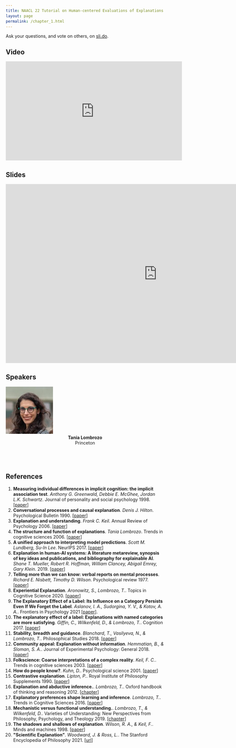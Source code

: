 ```yaml
---
title: NAACL 22 Tutorial on Human-centered Evaluations of Explanations
layout: page
permalink: /chapter_1.html
---
```

Ask your questions, and vote on others, on [sli.do](https://app.sli.do/event/awQq8cDeXyxQYFP1WnfGqB).

## Video

<iframe width="560" height="315" src="https://www.youtube.com/embed/cDEiP5thw4E" frameborder="0" allow="autoplay; encrypted-media" allowfullscreen></iframe>

## Slides
<iframe src="https://docs.google.com/presentation/d/1-ja7_-FeGT8n5NxjZ0RN_tUBUG0GZMhIkw8xOt3g_Tk/embed?start=false&loop=false&delayms=3000" frameborder="0" width="960" height="569" allowfullscreen="true" mozallowfullscreen="true" webkitallowfullscreen="true"></iframe>

## Speakers

<div class="col-md-4">
    <div class="profile height150">
        <div><a href="http://cognition.princeton.edu/"><img class="avatar-img" width=150 src="images/tania.jpg"></a></div>
        <div style="margin-bottom:40px"><center><b>Tania Lombrozo</b><br>Princeton</center></div>
    </div>
</div>
</br>

## References
1. **Measuring individual differences in implicit cognition: the implicit association test**. *Anthony G. Greenwald, Debbie E. McGhee, Jordan L.K. Schwartz*. Journal of personality and social psychology 1998. [[paper](https://faculty.washington.edu/agg/pdf/Gwald_McGh_Schw_JPSP_1998.OCR.pdf)]
2. **Conversational processes and causal explanation**. *Denis J. Hilton*. Psychological Bulletin 1990. [[paper](http://citeseerx.ist.psu.edu/viewdoc/download?doi=10.1.1.391.7282&rep=rep1&type=pdf)] 
3. **Explanation and understanding**. *Frank C. Keil*. Annual Review of Psychology 2006. [[paper](https://cogdevlab.yale.edu/sites/default/files/files/annurev_psych_explan.pdf)]
4. **The structure and function of explanations**. *Tania Lombrozo*. Trends in cognitive sciences 2006. [[paper](http://fitelson.org/few/few_08/lombrozo_reading.pdf)]
5. **A unified approach to interpreting model predictions**. *Scott M. Lundberg, Su-In Lee*. NeurIPS 2017. [[paper](https://papers.nips.cc/paper/2017/hash/8a20a8621978632d76c43dfd28b67767-Abstract.html)]
6. **Explanation in human-AI systems: A literature metareview, synopsis of key ideas and publications, and bibliography for explainable AI**. *Shane T. Mueller, Robert R. Hoffman, William Clancey, Abigail Emrey, Gary Klein*. 2019. [[paper](https://arxiv.org/abs/1902.01876)]
7. **Telling more than we can know: verbal reports on mental processes**. *Richard E. Nisbett, Timothy D. Wilson*. Psychological review 1977. [[paper](https://home.csulb.edu/~cwallis/382/readings/482/nisbett%20saying%20more.pdf)]
8. **Experiential Explanation**. *Aronowitz, S., Lombrozo, T.*. Topics in Cognitive Science 2020. [[paper](https://cognition.princeton.edu/publications/experiential-explanation)]
9. **The Explanatory Effect of a Label: Its Influence on a Category Persists Even If We Forget the Label**. *Aslanov, I. A., Sudorgina, Y. V., & Kotov, A. A.*. Frontiers in Psychology 2021 [[paper](https://europepmc.org/article/med/35069325)].
10. **The explanatory effect of a label: Explanations with named categories are more satisfying**. *Giffin, C., Wilkenfeld, D., & Lombrozo, T.*. Cognition 2017. [[paper](https://cognition.princeton.edu/publications/explanatory-effect-label-explanations-named-categories-are-more-satisfying)]
11. **Stability, breadth and guidance**. *Blanchard, T., Vasilyeva, N., & Lombrozo, T.*. Philosophical Studies 2018. [[paper](https://cognition.princeton.edu/publications/stability-breadth-and-guidance)]
12. **Community appeal: Explanation without information**. *Hemmatian, B., & Sloman, S. A.*. Journal of Experimental Psychology: General 2018. [[paper](https://psycnet.apa.org/record/2018-45942-001)]
13. **Folkscience: Coarse interpretations of a complex reality**. *Keil, F. C.*. Trends in cognitive sciences 2003. [[paper](https://cogdevlab.yale.edu/sites/default/files/files/KeilTICS04.pdf)]
14. **How do people know?**. *Kuhn, D.*. Psychological science 2001. [[paper](https://www.tc.columbia.edu/faculty/dk100/faculty-profile/files/Kuhn2001_Howdopeopleknow.pdf)]
15. **Contrastive explanation**. *Lipton, P.*. Royal Institute of Philosophy Supplements 1990. [[paper](https://www.cambridge.org/core/journals/royal-institute-of-philosophy-supplements/article/abs/contrastive-explanation/EB3C55BBB37E6D0B2A88705EBD1F3BA5)]
16. **Explanation and abductive inference.**. *Lombrozo, T.*. Oxford handbook of thinking and reasoning 2012. [[chapter](https://cognition.princeton.edu/sites/default/files/cognition/files/explanation_abductive_inference.pdf)]
17. **Explanatory preferences shape learning and inference**. *Lombrozo, T.*. Trends in Cognitive Sciences 2016. [[paper](https://cognition.princeton.edu/publications/explanatory-preferences-shape-learning-and-inference)]
18. **Mechanistic versus functional understanding.**. *Lombrozo, T., & Wilkenfeld, D.*. Varieties of Understanding: New Perspectives from Philosophy, Psychology, and Theology 2019. [[chapter](https://cognition.princeton.edu/publications/mechanistic-versus-functional-understanding-0)]
19. **The shadows and shallows of explanation**. *Wilson, R. A., & Keil, F.*. Minds and machines 1998. [[paper](https://www.researchgate.net/publication/227151940_The_Shadows_and_Shallows_of_Explanation)]
20. **"Scientific Explanation"**. *Woodward, J. & Ross, L.*. The Stanford Encyclopedia of Philosophy 2021. [[url](https://plato.stanford.edu/archives/sum2021/entries/scientific-explanation/)]
